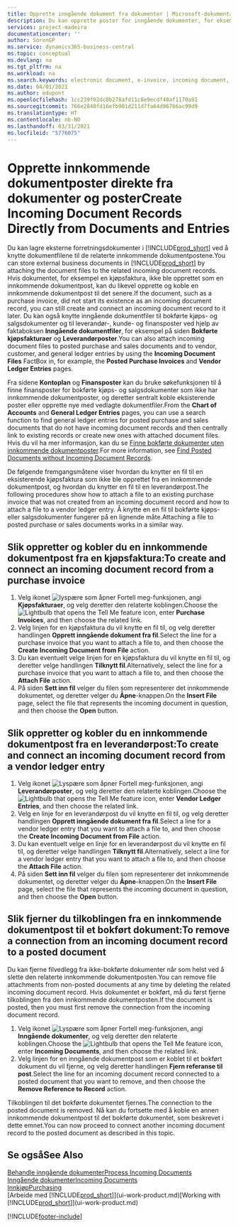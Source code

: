 ```yaml
---
title: Opprette inngående dokument fra dokumenter | Microsoft-dokumentasjon
description: Du kan opprette poster for inngående dokumenter, for eksempel e-fakturaer, og behandle OCR-oppgaver, e-handel og dokumentutveksling.
services: project-madeira
documentationcenter: ''
author: SorenGP
ms.service: dynamics365-business-central
ms.topic: conceptual
ms.devlang: na
ms.tgt_pltfrm: na
ms.workload: na
ms.search.keywords: electronic document, e-invoice, incoming document, OCR, ecommerce, document exchange, import invoice
ms.date: 04/01/2021
ms.author: edupont
ms.openlocfilehash: 1cc239f02dc0b278afd11c8e9ecdf48af1170a91
ms.sourcegitcommit: 766e2840fd16efb901d211d7fa64d96766ac99d9
ms.translationtype: HT
ms.contentlocale: nb-NO
ms.lasthandoff: 03/31/2021
ms.locfileid: "5776075"
---
```

# <a name="create-incoming-document-records-directly-from-documents-and-entries"></a><span data-ttu-id="f1e35-103">Opprette innkommende dokumentposter direkte fra dokumenter og poster</span><span class="sxs-lookup"><span data-stu-id="f1e35-103">Create Incoming Document Records Directly from Documents and Entries</span></span>
<span data-ttu-id="f1e35-104">Du kan lagre eksterne forretningsdokumenter i [!INCLUDE[prod_short](includes/prod_short.md)] ved å knytte dokumentfilene til de relaterte innkommende dokumentpostene.</span><span class="sxs-lookup"><span data-stu-id="f1e35-104">You can store external business documents in [!INCLUDE[prod_short](includes/prod_short.md)] by attaching the document files to the related incoming document records.</span></span> <span data-ttu-id="f1e35-105">Hvis dokumentet, for eksempel en kjøpsfaktura, ikke ble opprettet som en innkommende dokumentpost, kan du likevel opprette og koble en innkommende dokumentpost til det senere.</span><span class="sxs-lookup"><span data-stu-id="f1e35-105">If the document, such as a purchase invoice, did not start its existence as an incoming document record, you can still create and connect an incoming document record to it later.</span></span> <span data-ttu-id="f1e35-106">Du kan også knytte inngående dokumentfiler til bokførte kjøps- og salgsdokumenter og til leverandør-, kunde- og finansposter ved hjelp av faktaboksen **Inngående dokumentfiler**, for eksempel på siden **Bokførte kjøpsfakturaer** og **Leverandørposter**.</span><span class="sxs-lookup"><span data-stu-id="f1e35-106">You can also attach incoming document files to posted purchase and sales documents and to vendor, customer, and general ledger entries by using the **Incoming Document Files** FactBox in, for example, the **Posted Purchase Invoices** and **Vendor Ledger Entries** pages.</span></span>

<span data-ttu-id="f1e35-107">Fra sidene **Kontoplan** og **Finansposter** kan du bruke søkefunksjonen til å finne finansposter for bokførte kjøps- og salgsdokumenter som ikke har innkommende dokumentposter, og deretter sentralt koble eksisterende poster eller opprette nye med vedlagte dokumentfiler.</span><span class="sxs-lookup"><span data-stu-id="f1e35-107">From the **Chart of Accounts** and **General Ledger Entries** pages, you can use a search function to find general ledger entries for posted purchase and sales documents that do not have incoming document records and then centrally link to existing records or create new ones with attached document files.</span></span> <span data-ttu-id="f1e35-108">Hvis du vil ha mer informasjon, kan du se [Finne bokførte dokumenter uten innkommende dokumentposter](across-how-find-posted-documents-without-income-document-records.md).</span><span class="sxs-lookup"><span data-stu-id="f1e35-108">For more information, see [Find Posted Documents without Incoming Document Records](across-how-find-posted-documents-without-income-document-records.md).</span></span>

<span data-ttu-id="f1e35-109">De følgende fremgangsmåtene viser hvordan du knytter en fil til en eksisterende kjøpsfaktura som ikke ble opprettet fra en innkommende dokumentpost, og hvordan du knytter en fil til en leverandørpost.</span><span class="sxs-lookup"><span data-stu-id="f1e35-109">The following procedures show how to attach a file to an existing purchase invoice that was not created from an incoming document record and how to attach a file to a vendor ledger entry.</span></span> <span data-ttu-id="f1e35-110">Å knytte en en fil til bokførte kjøps- eller salgsdokumenter fungerer på en lignende måte.</span><span class="sxs-lookup"><span data-stu-id="f1e35-110">Attaching a file to posted purchase or sales documents works in a similar way.</span></span>

## <a name="to-create-and-connect-an-incoming-document-record-from-a-purchase-invoice"></a><span data-ttu-id="f1e35-111">Slik oppretter og kobler du en innkommende dokumentpost fra en kjøpsfaktura:</span><span class="sxs-lookup"><span data-stu-id="f1e35-111">To create and connect an incoming document record from a purchase invoice</span></span>
1. <span data-ttu-id="f1e35-112">Velg ikonet ![lyspære som åpner Fortell meg-funksjonen](media/ui-search/search_small.png "Fortell hva du vil gjøre"), angi **Kjøpsfakturaer**, og velg deretter den relaterte koblingen.</span><span class="sxs-lookup"><span data-stu-id="f1e35-112">Choose the ![Lightbulb that opens the Tell Me feature](media/ui-search/search_small.png "Tell me what you want to do") icon, enter **Purchase Invoices**, and then choose the related link.</span></span>
2. <span data-ttu-id="f1e35-113">Velg linjen for en kjøpsfaktura du vil knytte en fil til, og velg deretter handlingen **Opprett inngående dokument fra fil**.</span><span class="sxs-lookup"><span data-stu-id="f1e35-113">Select the line for a purchase invoice that you want to attach a file to, and then choose the **Create Incoming Document from File** action.</span></span>
3. <span data-ttu-id="f1e35-114">Du kan eventuelt velge linjen for en kjøpsfaktura du vil knytte en fil til, og deretter velge handlingen **Tilknytt fil**.</span><span class="sxs-lookup"><span data-stu-id="f1e35-114">Alternatively, select the line for a purchase invoice that you want to attach a file to, and then choose the **Attach File** action.</span></span>
4. <span data-ttu-id="f1e35-115">På siden **Sett inn fil** velger du filen som representerer det innkommende dokumentet, og deretter velger du **Åpne**-knappen.</span><span class="sxs-lookup"><span data-stu-id="f1e35-115">On the **Insert File** page, select the file that represents the incoming document in question, and then choose the **Open** button.</span></span>

## <a name="to-create-and-connect-an-incoming-document-record-from-a-vendor-ledger-entry"></a><span data-ttu-id="f1e35-116">Slik oppretter og kobler du en innkommende dokumentpost fra en leverandørpost:</span><span class="sxs-lookup"><span data-stu-id="f1e35-116">To create and connect an incoming document record from a vendor ledger entry</span></span>
1. <span data-ttu-id="f1e35-117">Velg ikonet ![Lyspære som åpner Fortell meg-funksjonen](media/ui-search/search_small.png "Fortell hva du vil gjøre"), angi **Leverandørposter**, og velg deretter den relaterte koblingen.</span><span class="sxs-lookup"><span data-stu-id="f1e35-117">Choose the ![Lightbulb that opens the Tell Me feature](media/ui-search/search_small.png "Tell me what you want to do") icon, enter **Vendor Ledger Entries**, and then choose the related link.</span></span>
2. <span data-ttu-id="f1e35-118">Velg en linje for en leverandørpost du vil knytte en fil til, og velg deretter handlingen **Opprett inngående dokument fra fil**.</span><span class="sxs-lookup"><span data-stu-id="f1e35-118">Select a line for a vendor ledger entry that you want to attach a file to, and then choose the **Create Incoming Document from File** action.</span></span>
3. <span data-ttu-id="f1e35-119">Du kan eventuelt velge en linje for en leverandørpost du vil knytte en fil til, og deretter velge handlingen **Tilknytt fil**.</span><span class="sxs-lookup"><span data-stu-id="f1e35-119">Alternatively, select a line for a vendor ledger entry that you want to attach a file to, and then choose the **Attach File** action.</span></span>
4. <span data-ttu-id="f1e35-120">På siden **Sett inn fil** velger du filen som representerer det innkommende dokumentet, og deretter velger du **Åpne**-knappen.</span><span class="sxs-lookup"><span data-stu-id="f1e35-120">On the **Insert File** page, select the file that represents the incoming document in question, and then choose the **Open** button.</span></span>

## <a name="to-remove-a-connection-from-an-incoming-document-record-to-a-posted-document"></a><span data-ttu-id="f1e35-121">Slik fjerner du tilkoblingen fra en innkommende dokumentpost til et bokført dokument:</span><span class="sxs-lookup"><span data-stu-id="f1e35-121">To remove a connection from an incoming document record to a posted document</span></span>
<span data-ttu-id="f1e35-122">Du kan fjerne filvedlegg fra ikke-bokførte dokumenter når som helst ved å slette den relaterte innkommende dokumentposten.</span><span class="sxs-lookup"><span data-stu-id="f1e35-122">You can remove file attachments from non-posted documents at any time by deleting the related incoming document record.</span></span> <span data-ttu-id="f1e35-123">Hvis dokumentet er bokført, må du først fjerne tilkoblingen fra den innkommende dokumentposten.</span><span class="sxs-lookup"><span data-stu-id="f1e35-123">If the document is posted, then you must first remove the connection from the incoming document record.</span></span>

1. <span data-ttu-id="f1e35-124">Velg ikonet ![Lyspære som åpner Fortell meg-funksjonen](media/ui-search/search_small.png "Fortell hva du vil gjøre"), angi **Inngående dokumenter**, og velg deretter den relaterte koblingen.</span><span class="sxs-lookup"><span data-stu-id="f1e35-124">Choose the ![Lightbulb that opens the Tell Me feature](media/ui-search/search_small.png "Tell me what you want to do") icon, enter **Incoming Documents**, and then choose the related link.</span></span>
2. <span data-ttu-id="f1e35-125">Velg linjen for en inngående dokumentpost som er koblet til et bokført dokument du vil fjerne, og velg deretter handlingen **Fjern referanse til post**.</span><span class="sxs-lookup"><span data-stu-id="f1e35-125">Select the line for an incoming document record connected to a posted document that you want to remove, and then choose the **Remove Reference to Record** action.</span></span>

<span data-ttu-id="f1e35-126">Tilkoblingen til det bokførte dokumentet fjernes.</span><span class="sxs-lookup"><span data-stu-id="f1e35-126">The connection to the posted document is removed.</span></span> <span data-ttu-id="f1e35-127">Nå kan du fortsette med å koble en annen innkommende dokumentpost til det bokførte dokumentet, som beskrevet i dette emnet.</span><span class="sxs-lookup"><span data-stu-id="f1e35-127">You can now proceed to connect another incoming document record to the posted document as described in this topic.</span></span>

## <a name="see-also"></a><span data-ttu-id="f1e35-128">Se også</span><span class="sxs-lookup"><span data-stu-id="f1e35-128">See Also</span></span>
[<span data-ttu-id="f1e35-129">Behandle inngående dokumenter</span><span class="sxs-lookup"><span data-stu-id="f1e35-129">Process Incoming Documents</span></span>](across-process-income-documents.md)  
[<span data-ttu-id="f1e35-130">Inngående dokumenter</span><span class="sxs-lookup"><span data-stu-id="f1e35-130">Incoming Documents</span></span>](across-income-documents.md)  
[<span data-ttu-id="f1e35-131">Innkjøp</span><span class="sxs-lookup"><span data-stu-id="f1e35-131">Purchasing</span></span>](purchasing-manage-purchasing.md)  
<span data-ttu-id="f1e35-132">[Arbeide med [!INCLUDE[prod_short](includes/prod_short.md)]](ui-work-product.md)</span><span class="sxs-lookup"><span data-stu-id="f1e35-132">[Working with [!INCLUDE[prod_short](includes/prod_short.md)]](ui-work-product.md)</span></span>


[!INCLUDE[footer-include](includes/footer-banner.md)]